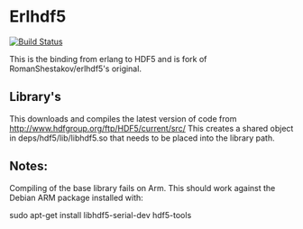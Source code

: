 Erlhdf5
============
[![Build Status](https://secure.travis-ci.org/bkearns/erlhdf5.png)](http://travis-ci.org/bkearns/erlhdf5)

This is the binding from erlang to HDF5 and is fork of RomanShestakov/erlhdf5's original.

Library's
-----
This downloads and compiles the latest version of code from http://www.hdfgroup.org/ftp/HDF5/current/src/ 
This creates a shared object in deps/hdf5/lib/libhdf5.so that needs to be placed into the library path.

Notes:
-----
Compiling of the base library fails on Arm.  This should work against the Debian ARM package installed with:

sudo apt-get install libhdf5-serial-dev hdf5-tools


